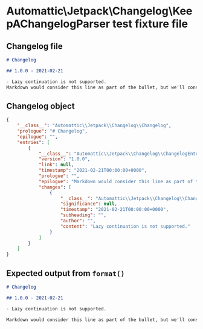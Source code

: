 # Automattic\Jetpack\Changelog\KeepAChangelogParser test fixture file

## Changelog file
  ~~~~~~~~markdown changelog
  # Changelog

  ## 1.0.0 - 2021-02-21

  - Lazy continuation is not supported.
  Markdown would consider this line as part of the bullet, but we'll consider it an epilogue.

  ~~~~~~~~

## Changelog object
  ~~~~~~~~json object
  {
      "__class__": "Automattic\\Jetpack\\Changelog\\Changelog",
      "prologue": "# Changelog",
      "epilogue": "",
      "entries": [
          {
              "__class__": "Automattic\\Jetpack\\Changelog\\ChangelogEntry",
              "version": "1.0.0",
              "link": null,
              "timestamp": "2021-02-21T00:00:00+0000",
              "prologue": "",
              "epilogue": "Markdown would consider this line as part of the bullet, but we'll consider it an epilogue.\n",
              "changes": [
                  {
                      "__class__": "Automattic\\Jetpack\\Changelog\\ChangeEntry",
                      "significance": null,
                      "timestamp": "2021-02-21T00:00:00+0000",
                      "subheading": "",
                      "author": "",
                      "content": "Lazy continuation is not supported."
                  }
              ]
          }
      ]
  }
  ~~~~~~~~

## Expected output from `format()`
  ~~~~~~~~markdown format-output
  # Changelog

  ## 1.0.0 - 2021-02-21

  - Lazy continuation is not supported.

  Markdown would consider this line as part of the bullet, but we'll consider it an epilogue.

  ~~~~~~~~
